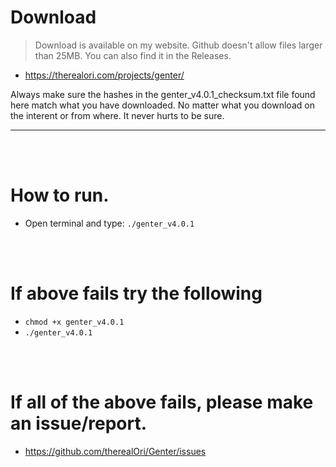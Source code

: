 # Download
> Download is available on my website. Github doesn't allow files larger than 25MB. You can also find it in the Releases.
- https://therealori.com/projects/genter/

Always make sure the hashes in the genter_v4.0.1_checksum.txt file found here match what you have downloaded. No matter what you download on the interent or from where. It never hurts to be sure.
__ __

<br />
<br />


# How to run.
- Open terminal and type: `./genter_v4.0.1`

<br />
<br />

# If above fails try the following
- `chmod +x genter_v4.0.1`
- `./genter_v4.0.1`

<br />
<br />

# If all of the above fails, please make an issue/report.
- https://github.com/therealOri/Genter/issues

